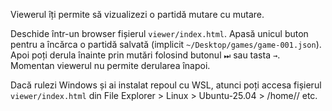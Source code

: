 Viewerul îți permite să vizualizezi o partidă mutare cu mutare.

Deschide într-un browser fișierul `viewer/index.html`. Apasă unicul buton pentru a încărca o partidă salvată (implicit `~/Desktop/games/game-001.json`). Apoi poți derula înainte prin mutări folosind butonul `⏭` sau tasta `→`. Momentan viewerul nu permite derularea înapoi.

Dacă rulezi Windows și ai instalat repoul cu WSL, atunci poți accesa fișierul `viewer/index.html` din File Explorer > Linux > Ubuntu-25.04 > /home/<username>/ etc.

